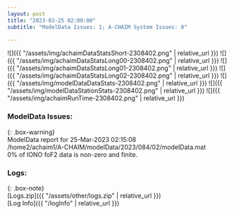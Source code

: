 ```yaml
---
layout: post
title: "2023-03-25 02:00:00"
subtitle: "ModelData Issues: 1; A-CHAIM System Issues: 0"

---
```


![]({{ "/assets/img/achaimDataStatsShort-2308402.png" | relative_url }})
![]({{ "/assets/img/achaimDataStatsLong00-2308402.png" | relative_url }})
![]({{ "/assets/img/achaimDataStatsLong01-2308402.png" | relative_url }})
![]({{ "/assets/img/achaimDataStatsLong02-2308402.png" | relative_url }})
![]({{ "/assets/img/modelDataDataStats-2308402.png" | relative_url }})
![]({{ "/assets/img/modelDataStationStats-2308402.png" | relative_url }})
![]({{ "/assets/img/achaimRunTime-2308402.png" | relative_url }})


### ModelData Issues:  
  
{: .box-warning}  
 ModelData report for 25-Mar-2023 02:15:08   
 /home2/achaim1/A-CHAIM/modelData/2023/084/02/modelData.mat   
 0% of IONO foF2 data is non-zero and finite.   
  


### Logs:  
  
{: .box-note}  
[Logs.zip]({{ "/assets/other/logs.zip" | relative_url }})  
[Log Info]({{ "/logInfo" | relative_url }})  
